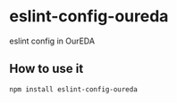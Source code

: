 # eslint-config-oureda
eslint config in OurEDA

## How to use it
```
npm install eslint-config-oureda
```
